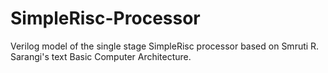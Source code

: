 # SimpleRisc-Processor
Verilog model of the single stage SimpleRisc processor based on Smruti R. Sarangi's text Basic Computer Architecture.
